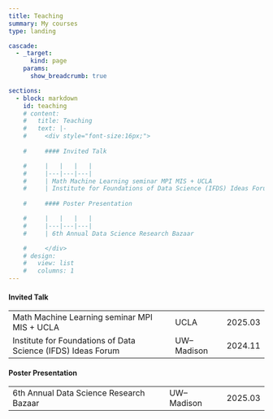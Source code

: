 ```yaml
---
title: Teaching
summary: My courses
type: landing

cascade:
  - _target:
      kind: page
    params:
      show_breadcrumb: true

sections:
  - block: markdown
    id: teaching
    # content:
    #   title: Teaching
    #   text: |-
    #     <div style="font-size:16px;">
        
    #     #### Invited Talk

    #     |   |   |   |
    #     |---|---|---|
    #     | Math Machine Learning seminar MPI MIS + UCLA                 | UCLA       | 2025.03 |
    #     | Institute for Foundations of Data Science (IFDS) Ideas Forum | UW–Madison | 2024.11 |
        
    #     #### Poster Presentation

    #     |   |   |   |
    #     |---|---|---|
    #     | 6th Annual Data Science Research Bazaar                      | UW–Madison | 2025.03 |

    #     </div>
    # design:
    #   view: list
    #   columns: 1
---
```

 
#### Invited Talk

|   |   |   |
|---|---|---|
| Math Machine Learning seminar MPI MIS + UCLA                 | UCLA       | 2025.03 |
| Institute for Foundations of Data Science (IFDS) Ideas Forum | UW–Madison | 2024.11 |

#### Poster Presentation

|   |   |   |
|---|---|---|
| 6th Annual Data Science Research Bazaar                      | UW–Madison | 2025.03 |

</div>